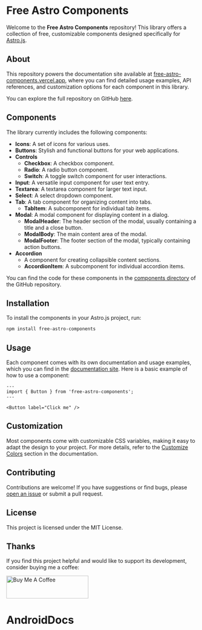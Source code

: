 # Free Astro Components

Welcome to the **Free Astro Components** repository! This library offers a collection of free, customizable components designed specifically for [Astro.js](https://astro.build/).

## About

This repository powers the documentation site available at [free-astro-components.vercel.app](https://free-astro-components.vercel.app), where you can find detailed usage examples, API references, and customization options for each component in this library.

You can explore the full repository on GitHub [here](https://github.com/denv17/free-astro-components).

## Components

The library currently includes the following components:

- **Icons**: A set of icons for various uses.
- **Buttons**: Stylish and functional buttons for your web applications.
- **Controls**
  - **Checkbox**: A checkbox component.
  - **Radio**: A radio button component.
  - **Switch**: A toggle switch component for user interactions.
- **Input**: A versatile input component for user text entry.
- **Textarea**: A textarea component for larger text input.
- **Select**: A select dropdown component.
- **Tab**: A tab component for organizing content into tabs.
  - **TabItem**: A subcomponent for individual tab items.
- **Modal**: A modal component for displaying content in a dialog.
  - **ModalHeader**: The header section of the modal, usually containing a title and a close button.
  - **ModalBody**: The main content area of the modal.
  - **ModalFooter**: The footer section of the modal, typically containing action buttons.
- **Accordion**
  - A component for creating collapsible content sections.
  - **AccordionItem**: A subcomponent for individual accordion items.

You can find the code for these components in the [components directory](https://github.com/denv17/free-astro-components/tree/main/src/components) of the GitHub repository.

## Installation

To install the components in your Astro.js project, run:

```bash
npm install free-astro-components
```

## Usage

Each component comes with its own documentation and usage examples, which you can find in the [documentation site](https://free-astro-components.vercel.app). Here is a basic example of how to use a component:

```astro
---
import { Button } from 'free-astro-components';
---

<Button label="Click me" />
```

## Customization

Most components come with customizable CSS variables, making it easy to adapt the design to your project. For more details, refer to the [Customize Colors](https://free-astro-components.vercel.app/customize-colors) section in the documentation.

## Contributing

Contributions are welcome! If you have suggestions or find bugs, please [open an issue](https://github.com/denv17/free-astro-components/issues) or submit a pull request.

## License

This project is licensed under the MIT License.

## Thanks

If you find this project helpful and would like to support its development, consider buying me a coffee:

[<img src="https://cdn.buymeacoffee.com/buttons/v2/default-blue.png" alt="Buy Me A Coffee" style="height: 60px !important;width: 217px !important;" >](https://buymeacoffee.com/denv)
# AndroidDocs
